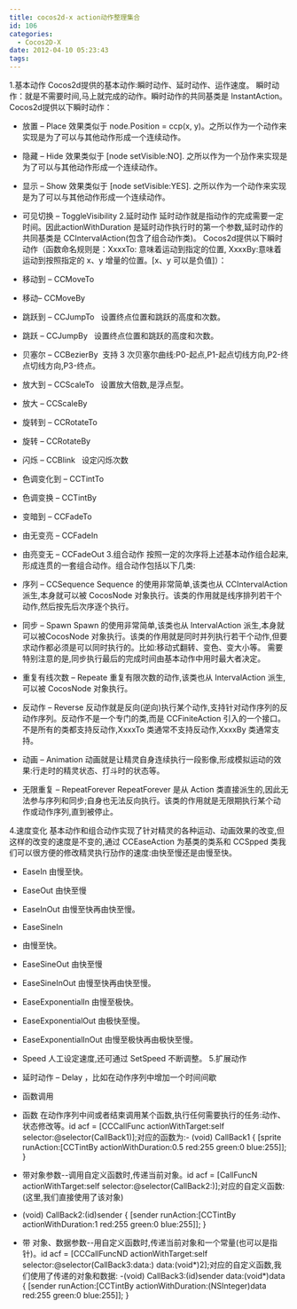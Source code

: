 ```yaml
---
title: cocos2d-x action动作整理集合
id: 106
categories:
  - Cocos2D-X
date: 2012-04-10 05:23:43
tags:
---
```


1.基本动作
Cocos2d提供的基本动作:瞬时动作、延时动作、运作速度。
瞬时动作：就是不需要时间,马上就完成的动作。瞬时动作的共同基类是 InstantAction。
Cocos2d提供以下瞬时动作：

*   放置 – Place
效果类似于 node.Position = ccp(x, y)。之所以作为一个动作来实现是为了可以与其他动作形成一个连续动作。

*   隐藏 – Hide
效果类似于 [node setVisible:NO]. 之所以作为一个劢作来实现是为了可以与其他动作形成一个连续动作。

*   显示 – Show
效果类似于 [node setVisible:YES]. 之所以作为一个动作来实现是为了可以与其他动作形成一个连续动作。

*   可见切换 – ToggleVisibility
2.延时动作
延时动作就是指动作的完成需要一定时间。因此actionWithDuration 是延时动作执行时的第一个参数,延时动作的共同基类是 CCIntervalAction(包含了组合动作类)。
Cocos2d提供以下瞬时动作（函数命名规则是：XxxxTo: 意味着运动到指定的位置, XxxxBy:意味着运动到按照指定的 x、y 增量的位置。[x、y 可以是负值]）：

*   移动到 – CCMoveTo
*   移动– CCMoveBy
*   跳跃到 – CCJumpTo   设置终点位置和跳跃的高度和次数。
*   跳跃 – CCJumpBy   设置终点位置和跳跃的高度和次数。
*   贝塞尔 – CCBezierBy  支持 3 次贝塞尔曲线:P0-起点,P1-起点切线方向,P2-终点切线方向,P3-终点。
*   放大到 – CCScaleTo   设置放大倍数,是浮点型。
*   放大 – CCScaleBy
*   旋转到 – CCRotateTo
*   旋转 – CCRotateBy
*   闪烁 – CCBlink   设定闪烁次数
*   色调变化到 – CCTintTo
*   色调变换 – CCTintBy
*   变暗到 – CCFadeTo
*   由无变亮 – CCFadeIn
*   由亮变无 – CCFadeOut
3.组合动作
按照一定的次序将上述基本动作组合起来,形成连贯的一套组合动作。组合动作包括以下几类:

*   序列 – CCSequence
Sequence 的使用非常简单,该类也从 CCIntervalAction 派生,本身就可以被 CocosNode 对象执行。该类的作用就是线序排列若干个动作,然后按先后次序逐个执行。

*   同步 – Spawn
Spawn 的使用非常简单,该类也从 IntervalAction 派生,本身就可以被CocosNode 对象执行。该类的作用就是同时并列执行若干个动作,但要求动作都必须是可以同时执行的。比如:移动式翻转、变色、变大小等。
需要特别注意的是,同步执行最后的完成时间由基本动作中用时最大者决定。

*   重复有线次数 – Repeate
重复有限次数的动作,该类也从 IntervalAction 派生,可以被 CocosNode 对象执行。

*   反动作 – Reverse
反动作就是反向(逆向)执行某个动作,支持针对动作序列的反动作序列。反动作不是一个专门的类,而是 CCFiniteAction 引入的一个接口。不是所有的类都支持反动作,XxxxTo 类通常不支持反动作,XxxxBy 类通常支持。

*   动画 – Animation
动画就是让精灵自身连续执行一段影像,形成模拟运动的效果:行走时的精灵状态、打斗时的状态等。

*   无限重复 – RepeatForever
RepeatForever 是从 Action 类直接派生的,因此无法参与序列和同步;自身也无法反向执行。该类的作用就是无限期执行某个动作或动作序列,直到被停止。

4.速度变化
基本动作和组合动作实现了针对精灵的各种运动、动画效果的改变,但这样的改变的速度是不变的,通过 CCEaseAction 为基类的类系和 CCSpped 类我们可以很方便的修改精灵执行劢作的速度:由快至慢还是由慢至快。

*   EaseIn 由慢至快。
*   EaseOut 由快至慢
*   EaseInOut 由慢至快再由快至慢。
*   EaseSineIn
*   由慢至快。

*   EaseSineOut 由快至慢
*   EaseSineInOut 由慢至快再由快至慢。
*   EaseExponentialIn 由慢至极快。
*   EaseExponentialOut 由极快至慢。
*   EaseExponentialInOut 由慢至极快再由极快至慢。
*   Speed 人工设定速度,还可通过 SetSpeed 不断调整。
5.扩展动作

*   延时动作 – Delay ，比如在动作序列中增加一个时间间歇

*   函数调用
*   函数
在动作序列中间或者结束调用某个函数,执行任何需要执行的任务:动作、状态修改等。id acf = [CCCallFunc actionWithTarget:self selector:@selector(CallBack1)];对应的函数为:- (void) CallBack1 {
[sprite runAction:[CCTintBy actionWithDuration:0.5 red:255 green:0 blue:255]]; }

*   带对象参数--调用自定义函数时,传递当前对象。id acf = [CallFuncN actionWithTarget:self selector:@selector(CallBack2:)];对应的自定义函数:(这里,我们直接使用了该对象)
- (void) CallBack2:(id)sender {
[sender runAction:[CCTintBy actionWithDuration:1 red:255 green:0 blue:255]]; }
*   带 对象、数据参数--用自定义函数时,传递当前对象和一个常量(也可以是指针)。id acf = [CCCallFuncND actionWithTarget:self selector:@selector(CallBack3:data:) data:(void*)2];对应的自定义函数,我们使用了传递的对象和数据:
-(void) CallBack3:(id)sender data:(void*)data {
[sender runAction:[CCTintBy actionWithDuration:(NSInteger)data red:255 green:0 blue:255]]; }
